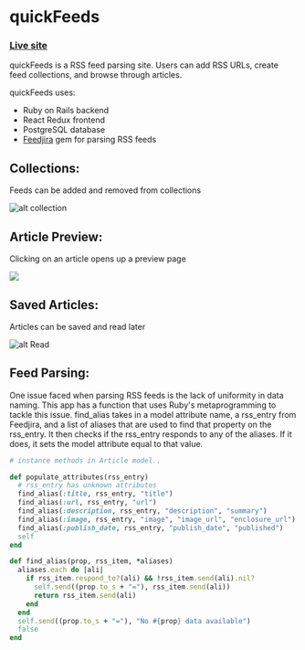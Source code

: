 # quickFeeds

### [Live site](https://www.google.com "quickFeeds")

quickFeeds is a RSS feed parsing site. Users can add RSS URLs, create
feed collections, and browse through articles.

quickFeeds uses:
* Ruby on Rails backend
* React Redux frontend
* PostgreSQL database
* [Feedjira](https://github.com/feedjira/feedjira) gem for parsing RSS feeds


## Collections:
Feeds can be added and removed from collections

![alt collection](http://res.cloudinary.com/dhc8w148v/image/upload/c_scale,q_100,w_1000/v1512155362/Collections_ash9ul.gif "collection")


## Article Preview:
Clicking on an article opens up a preview page

![](http://res.cloudinary.com/dhc8w148v/image/upload/v1512164289/Screen_Shot_2017-12-01_at_1.37.25_PM_qnqv63.png)


## Saved Articles:
Articles can be saved and read later

![alt Read](http://res.cloudinary.com/dhc8w148v/image/upload/c_scale,q_100,w_1000/v1512156611/Read_srxgjx.gif "Read")


## Feed Parsing:
One issue faced when parsing RSS feeds is the lack of uniformity in data naming.
This app has a function that uses Ruby's metaprogramming to tackle this issue.
find_alias takes in a model attribute name, a rss_entry from Feedjira, and a
list of aliases that are used to find that property on the rss_entry.
It then checks if the rss_entry responds to any of the aliases. If it does,
it sets the model attribute equal to that value.


```Ruby
# instance methods in Article model..

def populate_attributes(rss_entry)
  # rss_entry has unknown attributes
  find_alias(:title, rss_entry, "title")
  find_alias(:url, rss_entry, "url")
  find_alias(:description, rss_entry, "description", "summary")
  find_alias(:image, rss_entry, "image", "image_url", "enclosure_url")
  find_alias(:publish_date, rss_entry, "publish_date", "published")
  self
end

def find_alias(prop, rss_item, *aliases)
  aliases.each do |ali|
    if rss_item.respond_to?(ali) && !rss_item.send(ali).nil?
      self.send((prop.to_s + "="), rss_item.send(ali))
      return rss_item.send(ali)
    end
  end
  self.send((prop.to_s + "="), "No #{prop} data available")
  false
end
```
